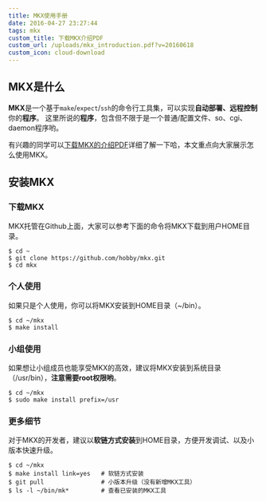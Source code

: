```yaml
---
title: MKX使用手册
date: 2016-04-27 23:27:44
tags: mkx
custom_title: 下载MKX介绍PDF
custom_url: /uploads/mkx_introduction.pdf?v=20160618
custom_icon: cloud-download
---
```


## MKX是什么
**MKX**是一个基于`make`/`expect`/`ssh`的命令行工具集，可以实现**自动部署、远程控制**你的**程序**。
这里所说的**程序**，包含但不限于是一个普通/配置文件、so、cgi、daemon程序哟。

有兴趣的同学可以[下载MKX的介绍PDF](/uploads/mkx_introduction.pdf?v=20160618)详细了解一下哈，本文重点向大家展示怎么使用MKX。
<!--more-->

## 安装MKX
### 下载MKX
MKX托管在Github上面，大家可以参考下面的命令将MKX下载到用户HOME目录。
```
$ cd ~
$ git clone https://github.com/hobby/mkx.git
$ cd mkx
```

### 个人使用
如果只是个人使用，你可以将MKX安装到HOME目录（~/bin）。
```
$ cd ~/mkx
$ make install
```

### 小组使用
如果想让小组成员也能享受MKX的高效，建议将MKX安装到系统目录（/usr/bin），**注意需要root权限哟**。
```
$ cd ~/mkx
$ sudo make install prefix=/usr
```

### 更多细节
对于MKX的开发者，建议以**软链方式安装**到HOME目录，方便开发调试、以及小版本快速升级。
```
$ cd ~/mkx
$ make install link=yes   # 软链方式安装
$ git pull                # 小版本升级（没有新增MKX工具）
$ ls -l ~/bin/mk*         # 查看已安装的MKX工具
```